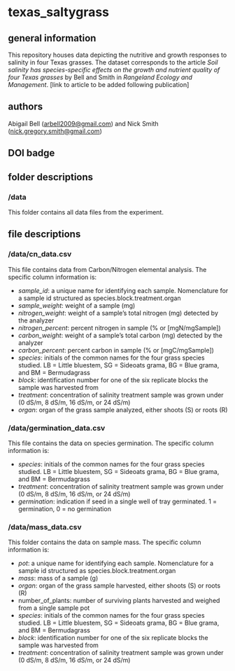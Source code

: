 # texas_saltygrass

## general information
This repository houses data depicting the nutritive and growth responses to salinity in four Texas grasses. The dataset corresponds to the article *Soil salinity has species-specific effects on the growth and nutrient quality of four Texas grasses* by Bell and Smith in *Rangeland Ecology and Management*. [link to article to be added following publication]

## authors
Abigail Bell (arbell2009@gmail.com) and Nick Smith (nick.gregory.smith@gmail.com)

## DOI badge

## folder descriptions
### /data
This folder contains all data files from the experiment.

## file descriptions
### /data/cn_data.csv
This file contains data from Carbon/Nitrogen elemental analysis. The specific column information is:

- *sample_id*: a unique name for identifying each sample. Nomenclature for a sample id structured as species.block.treatment.organ
- *sample_weight*: weight of a sample (mg)
- *nitrogen_weight*: weight of a sample’s total nitrogen (mg) detected by the analyzer
- *nitrogen_percent*: percent nitrogen in sample (% or [mgN/mgSample])
- *carbon_weight*: weight of a sample’s total carbon (mg) detected by the analyzer
- *carbon_percent*: percent carbon in sample (% or [mgC/mgSample])
- *species*: initials of the common names for the four grass species studied. LB = Little bluestem, SG = Sideoats grama, BG = Blue grama, and BM = Bermudagrass
- *block*: identification number for one of the six replicate blocks the sample was harvested from
- *treatment*: concentration of salinity treatment sample was grown under (0 dS/m, 8 dS/m, 16 dS/m, or 24 dS/m)
- *organ*: organ of the grass sample analyzed, either shoots (S) or roots (R)


### /data/germination_data.csv
This file contains the data on species germination. The specific column information is: 

- *species*: initials of the common names for the four grass species studied. LB = Little bluestem, SG = Sideoats grama, BG = Blue grama, and BM = Bermudagrass
- *treatment*: concentration of salinity treatment sample was grown under (0 dS/m, 8 dS/m, 16 dS/m, or 24 dS/m)
- *germination*: indication if seed in a single well of tray germinated. 1 = germination, 0 = no germination

### /data/mass_data.csv
This folder contains the data on sample mass. The specific column information is: 
- *pot*: a unique name for identifying each sample. Nomenclature for a sample id structured as species.block.treatment.organ
- *mass*: mass of a sample (g)
- *organ*: organ of the grass sample harvested, either shoots (S) or roots (R)
- number_of_plants: number of surviving plants harvested and weighed from a single sample pot
- *species*: initials of the common names for the four grass species studied. LB = Little bluestem, SG = Sideoats grama, BG = Blue grama, and BM = Bermudagrass
- *block*: identification number for one of the six replicate blocks the sample was harvested from
- *treatment*: concentration of salinity treatment sample was grown under (0 dS/m, 8 dS/m, 16 dS/m, or 24 dS/m)
